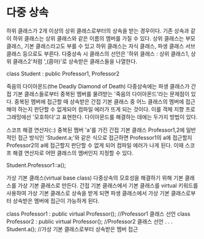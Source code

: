 # 다중 상속

하위 클래스가 2개 이상의 상위 클래스로부터의 상속을 받는 경우이다. 기존 상속과 같이 하위 클래스는 상위 클래스와 같은 이름의 멤버를 가질 수 있다. 상위 클래스는 부모 클래스, 기본 클래스라고도 부를 수 있고 하위 클래스는 자식 클래스, 파생 클래스 서브 클래스 등으로도 부른다. 다중상속 시 클래스의 선언은 '하위 클래스 : 상위 클래스1, 상위 클래스2'처럼 ',(콤마)'로 상속받은 클래스들을 나열한다.

class Student : public Professor1, Professor2

죽음의 다이아몬드(the Deadly Diamond of Death)
다중상속에는 파생 클래스가 간접 기본 클래스들로부터 중복된 멤버를 물려받는 '죽음의 다이아몬드'라는 문제점이 있다. 중복된 멤버에 접근할 때 상속받은 간접 기본 클래스 중 어느 클래스의 멤버에 접근해야 하는지 판단할 수 없게되어 컴파일 에러가 뜨게 되는 것이다. 이를 객체 지향 프로그래밍에선 '모호하다'고 표현한다. 다이아몬드를 해결하는 데에는 두가지 방법이 있다.

스코프 해결 연산자(::)
중복된 멤버 'a'를 가진 간접 기본 클래스 Professor1,2에 일반적인 접근 방식인 'Student.a;'와 같은 식으로 접근하면 Professor1의 a에 접근할지 Professor2의 a에 접근할지 판단할 수 없게 되어 컴파일 에러가 나게 된다. 이때 스코프 해결 연산자로 어떤 클래스의 멤버인지 지정할 수 있다.

Student.Professor1::a();

가상 기본 클래스(virtual base class)
다중상속의 모호성을 해결하기 위해 기본 클래스를 가상 기본 클래스로 만든다. 간접 기본 클래스에서 기본 클래스를 virtual 키워드를 사용하여 가상 기본 클래스로 상속을 받게 되면 파생 클래스에서 가상 기본 클래스로부터 상속받은 멤버에 접근이 가능하게 된다.

class Professor1 : public virtual Professor(); //Professor1 클래스 선언
class Professor2 : public virtual Professor(); //Professor2 클래스 선언
.
.
.
Student.a(); //가상 기본 클래스로부터 상속받은 멤버 접근
